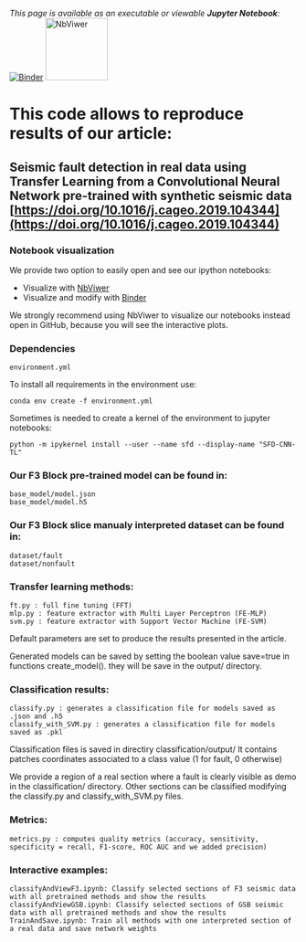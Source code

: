 *This page is available as an executable or viewable **Jupyter Notebook**:* 
[![Binder](https://mybinder.org/badge_logo.svg)](https://mybinder.org/v2/gh/augustoicaro/SFD-CNN-TL/master?filepath=classifyAndViewGSB.ipynb)
[<img src="https://github.com/jupyter/design/blob/master/logos/Badges/nbviewer_badge.png?raw=true" alt="NbViwer" width="109"/>](https://nbviewer.jupyter.org/github/augustoicaro/SFD-CNN-TL/blob/master/classifyAndViewGSB.ipynb)

# This code allows to reproduce results of our article:
## Seismic fault detection in real data using Transfer Learning from a Convolutional Neural Network pre-trained with synthetic seismic data [https://doi.org/10.1016/j.cageo.2019.104344](https://doi.org/10.1016/j.cageo.2019.104344)

### Notebook visualization
We provide two option to easily open and see our ipython notebooks:
- Visualize with [NbViwer](https://nbviewer.jupyter.org/github/augustoicaro/SFD-CNN-TL/blob/master/classifyAndViewGSB.ipynb)
- Visualize and modify with [Binder](https://mybinder.org/v2/gh/augustoicaro/SFD-CNN-TL/master?filepath=classifyAndViewGSB.ipynb)

We strongly recommend using NbViwer to visualize our notebooks instead open in GitHub, because you will see the interactive plots.

### Dependencies
	environment.yml
	
To install all requirements in the environment use:

	conda env create -f environment.yml
	
Sometimes is needed to create a kernel of the environment to jupyter notebooks:

	python -m ipykernel install --user --name sfd --display-name "SFD-CNN-TL"

### Our F3 Block pre-trained model can be found in:
 	base_model/model.json
 	base_model/model.h5
 	
### Our F3 Block slice manualy interpreted dataset can be found in:
 	dataset/fault
 	dataset/nonfault
 
### Transfer learning methods:
 	ft.py : full fine tuning (FFT)
 	mlp.py : feature extractor with Multi Layer Perceptron (FE-MLP)
 	svm.py : feature extractor with Support Vector Machine (FE-SVM)
 
Default parameters are set to produce the results presented in the article.
 
Generated models can be saved by setting the boolean value save=true in functions create_model(). they will be save in the output/ directory.
 	
### Classification results:
 	classify.py : generates a classification file for models saved as .json and .h5
 	classify_with_SVM.py : generates a classification file for models saved as .pkl
 	
Classification files is saved in directiry classification/output/
It contains patches coordinates associated to a class value (1 for fault, 0 otherwise)
 	
We provide a region of a real section where a fault is clearly visible as demo in the classification/ directory.
Other sections can be classified modifying the classify.py and classify_with_SVM.py files.
 	
### Metrics:
 	metrics.py : computes quality metrics (accuracy, sensitivity, specificity = recall, F1-score, ROC AUC and we added precision)
    
### Interactive examples:
	classifyAndViewF3.ipynb: Classify selected sections of F3 seismic data with all pretrained methods and show the results
	classifyAndViewGSB.ipynb: Classify selected sections of GSB seismic data with all pretrained methods and show the results
	TrainAndSave.ipynb: Train all methods with one interpreted section of a real data and save network weights
    


